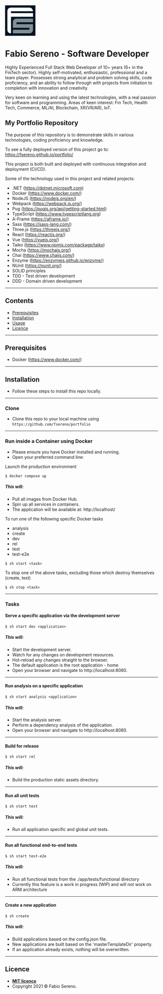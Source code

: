 <a href="http://fswebsitesolutions.com/"><img src="https://raw.githubusercontent.com/fsereno/portfolio/master/docs/images/FSLogo.jpeg" width="100px" title="FS Website Solutions" alt="FS Website Solutions" target="_blank"></a>

# **Fabio Sereno** - Software Developer
Highly Experienced Full Stack Web Developer of 10+ years (6+ in the FinTech sector). Highly self-motivated, enthusiastic, professional and a team player. Possesses strong analytical and problem solving skills, code proficiency, and an ability to follow through with projects from initiation to completion with innovation and creativity.

Very keen on learning and using the latest technologies, with a real passion for software and programming. Areas of keen interest: Fin Tech, Health Tech, Commerce, ML/AI, Blockchain, XR(VR/AR), IoT.

## My Portfolio Repository
The purpose of this repository is to demonstrate skills in various technologies, coding proficiency and knowledge.

To see a fully deployed version of this project go to:
https://fsereno.github.io/portfolio/

This project is both built and deployed with continuous integration and deployment (CI/CD).

Some of the technology used in this project and related projects:
- .NET (https://dotnet.microsoft.com)
- Docker (https://www.docker.com/)
- NodeJS (https://nodejs.org/en/)
- Webpack (https://webpack.js.org/)
- Pug (https://pugjs.org/api/getting-started.html)
- TypeScript (https://www.typescriptlang.org)
- A-Frame (https://aframe.io/)
- Sass (https://sass-lang.com/)
- Three.js (https://threejs.org/)
- React (https://reactjs.org/)
- Vue (https://vuejs.org/)
- Taiko (https://www.npmjs.com/package/taiko)
- Mocha (https://mochajs.org/)
- Chai (https://www.chaijs.com/)
- Enzyme (https://enzymejs.github.io/enzyme/)
- NUnit (https://nunit.org/)
- SOLID principles
- TDD - Test driven development
- DDD - Domain driven development
---

## Contents

- [Prerequisites](#prerequisites)
- [Installation](#installation)
- [Usage](#usage)
- [Licence](#licence)
---

## Prerequisites

- Docker (https://www.docker.com/)
---

## Installation

- Follow these steps to install this repo locally.
---

### Clone

- Clone this repo to your local machine using `https://github.com/fsereno/portfolio`
---

### Run inside a Container using Docker

- Please ensure you have Docker installed and running.
- Open your preferred command line:

Launch the production environment

```shell
$ docker compose up
```
##### This will:
- Pull all images from Docker Hub.
- Spin up all services in containers.
- The application will be available at: http://localhost/

To run one of the following specific Docker tasks
- analysis
- create
- dev
- rel
- test
- test-e2e

```shell
$ sh start <task>
```
To stop one of the above tasks, excluding those which destroy themselves (create, test)

```shell
$ sh stop <task>
```
---

### Tasks

#### Serve a specific application via the development server

```shell
$ sh start dev <application>
```
##### This will:
- Start the development server.
- Watch for any changes on development resources.
- Hot-reload any changes straight to the browser.
- The default application is the root application - home
- Open your browser and navigate to http://localhost:8080.
---

#### Run analysis on a specific application

```shell
$ sh start analysis <application>
```
##### This will:
- Start the analysis server.
- Perform a dependency analysis of the application.
- Open your browser and navigate to http://localhost:8080.
---

#### Build for release

```shell
$ sh start rel
```
##### This will:
- Build the production static assets directory.
---

#### Run all unit tests

```shell
$ sh start test
```
##### This will:
- Run all application specific and global unit tests.
---

#### Run all functional end-to-end tests

```shell
$ sh start test-e2e
```
##### This will:
- Run all functional tests from the ./app/tests/functional directory
- Currently this feature is a work in progress (WIP) and will not work on ARM architecture
---

#### Create a new application

```shell
$ sh create
```
##### This will:
- Build applications based on the config.json file.
- New applications are built based on the 'masterTemplateDir' property.
- If an application already exists, nothing will be overwritten.
---

## Licence

- **[MIT licence](https://fsereno.github.io/portfolio/app_licence/index.html)**
- Copyright 2021 © Fabio Sereno.